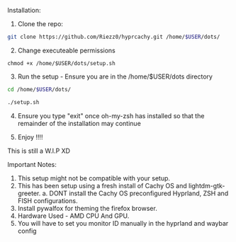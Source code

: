 
Installation:

1. Clone the repo: 
```bash
git clone https://github.com/Riezz0/hyprcachy.git /home/$USER/dots/
```
2. Change executeable permissions
```
chmod +x /home/$USER/dots/setup.sh
```

3. Run the setup - Ensure you are in the /home/$USER/dots directory
```bash
cd /home/$USER/dots/ 
```
```bash
./setup.sh
```

4. Ensure you type "exit" once oh-my-zsh has installed so that the remainder of the installation may continue

5. Enjoy !!!!

This is still a W.I.P XD

Important Notes:

1. This setup might not be compatible with your setup. 
2. This has been setup using a fresh install of Cachy OS and lightdm-gtk-greeter.
    a. DONT install the Cachy OS preconfigured Hyprland, ZSH and FISH configurations.
3. Install pywalfox for theming the firefox browser.
4. Hardware Used - AMD CPU And GPU.
5. You will have to set you monitor ID manually in the hyprland and waybar config

